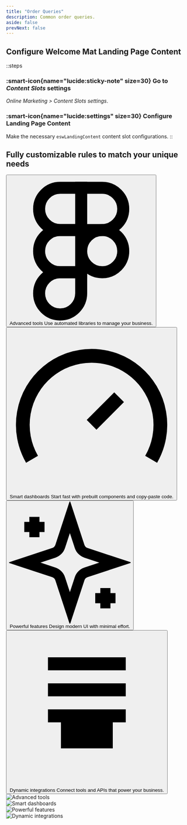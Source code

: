 ```yaml
---
title: "Order Queries"
description: Common order queries.
aside: false
prevNext: false
---
```




## Configure Welcome Mat Landing Page Content

::steps
### :smart-icon{name="lucide:sticky-note" size=30} Go to *Content Slots* settings 

*Online Marketing > Content Slots settings*.

### :smart-icon{name="lucide:settings" size=30} Configure Landing Page Content

Make the necessary `eswLandingContent` content slot configurations.
::

<!-- Features -->
<div class="max-w-[85rem] px-4 py-10 sm:px-6 lg:px-8 lg:py-14 mx-auto">
  <div class="relative p-6 md:p-16">
    <!-- Grid -->
    <div class="relative z-10 lg:grid lg:grid-cols-12 lg:gap-16 lg:items-center">
      <div class="mb-10 lg:mb-0 lg:col-span-6 lg:col-start-8 lg:order-2">
        <h2 class="text-2xl text-gray-800 font-bold sm:text-3xl dark:text-neutral-200">
          Fully customizable rules to match your unique needs
        </h2>

      
  <nav class="grid gap-4 mt-5 md:mt-10" aria-label="Tabs" role="tablist" aria-orientation="vertical">
          <button type="button" class="hs-tab-active:bg-white hs-tab-active:shadow-md hs-tab-active:hover:border-transparent text-start hover:bg-gray-200 focus:outline-hidden focus:bg-gray-200 p-4 md:p-5 rounded-xl dark:hs-tab-active:bg-neutral-700 dark:hover:bg-neutral-700 dark:focus:bg-neutral-700 active" id="tabs-with-card-item-1" aria-selected="true" data-hs-tab="#tabs-with-card-1" aria-controls="tabs-with-card-1" role="tab">
            <span class="flex gap-x-6">
              <svg class="shrink-0 mt-2 size-6 md:size-7 text-gray-800 dark:text-neutral-200 hs-tab-active:text-blue-600 dark:hs-tab-active:text-blue-500" xmlns="http://www.w3.org/2000/svg" fill="none" stroke="currentColor" stroke-width="2" viewBox="0 0 24 24"><path d="M5 5.5A3.5 3.5 0 0 1 8.5 2H12v7H8.5A3.5 3.5 0 0 1 5 5.5z"/><path d="M12 2h3.5a3.5 3.5 0 1 1 0 7H12V2z"/><path d="M12 12.5a3.5 3.5 0 1 1 7 0 3.5 3.5 0 1 1-7 0z"/><path d="M5 19.5A3.5 3.5 0 0 1 8.5 16H12v3.5a3.5 3.5 0 1 1-7 0z"/><path d="M5 12.5A3.5 3.5 0 0 1 8.5 9H12v7H8.5A3.5 3.5 0 0 1 5 12.5z"/></svg>
              <span class="grow">
                <span class="block text-lg font-semibold">Advanced tools</span>
                <span class="block mt-1 text-gray-800 dark:text-neutral-200">Use automated libraries to manage your business.</span>
              </span>
            </span>
          </button>

          
  <button type="button" class="hs-tab-active:bg-white hs-tab-active:shadow-md hs-tab-active:hover:border-transparent text-start hover:bg-gray-200 focus:outline-hidden focus:bg-gray-200 p-4 md:p-5 rounded-xl dark:hs-tab-active:bg-neutral-700 dark:hover:bg-neutral-700 dark:focus:bg-neutral-700" id="tabs-with-card-item-2" aria-selected="false" data-hs-tab="#tabs-with-card-2" aria-controls="tabs-with-card-2" role="tab">
            <span class="flex gap-x-6">
              <svg class="shrink-0 mt-2 size-6 md:size-7 text-gray-800 dark:text-neutral-200 hs-tab-active:text-blue-600 dark:hs-tab-active:text-blue-500" xmlns="http://www.w3.org/2000/svg" fill="none" stroke="currentColor" stroke-width="2" viewBox="0 0 24 24"><path d="m12 14 4-4"/><path d="M3.34 19a10 10 0 1 1 17.32 0"/></svg>
              <span class="grow">
                <span class="block text-lg font-semibold">Smart dashboards</span>
                <span class="block mt-1 text-gray-800 dark:text-neutral-200">Start fast with prebuilt components and copy-paste code.</span>
              </span>
            </span>
          </button>

        
  <button type="button" class="hs-tab-active:bg-white hs-tab-active:shadow-md hs-tab-active:hover:border-transparent text-start hover:bg-gray-200 focus:outline-hidden focus:bg-gray-200 p-4 md:p-5 rounded-xl dark:hs-tab-active:bg-neutral-700 dark:hover:bg-neutral-700 dark:focus:bg-neutral-700" id="tabs-with-card-item-3" aria-selected="false" data-hs-tab="#tabs-with-card-3" aria-controls="tabs-with-card-3" role="tab">
            <span class="flex gap-x-6">
              <svg class="shrink-0 mt-2 size-6 md:size-7 text-gray-800 dark:text-neutral-200 hs-tab-active:text-blue-600 dark:hs-tab-active:text-blue-500" xmlns="http://www.w3.org/2000/svg" fill="none" stroke="currentColor" stroke-width="2" viewBox="0 0 24 24"><path d="m12 3-1.912 5.813a2 2 0 0 1-1.275 1.275L3 12l5.813 1.912a2 2 0 0 1 1.275 1.275L12 21l1.912-5.813a2 2 0 0 1 1.275-1.275L21 12l-5.813-1.912a2 2 0 0 1-1.275-1.275L12 3Z"/><path d="M5 3v4"/><path d="M19 17v4"/><path d="M3 5h4"/><path d="M17 19h4"/></svg>
              <span class="grow">
                <span class="block text-lg font-semibold">Powerful features</span>
                <span class="block mt-1 text-gray-800 dark:text-neutral-200">Design modern UI with minimal effort.</span>
              </span>
            </span>
          </button>

      
  <button type="button" class="hs-tab-active:bg-white hs-tab-active:shadow-md hs-tab-active:hover:border-transparent text-start hover:bg-gray-200 focus:outline-hidden focus:bg-gray-200 p-4 md:p-5 rounded-xl dark:hs-tab-active:bg-neutral-700 dark:hover:bg-neutral-700 dark:focus:bg-neutral-700" id="tabs-with-card-item-4" aria-selected="false" data-hs-tab="#tabs-with-card-4" aria-controls="tabs-with-card-4" role="tab">
            <span class="flex gap-x-6">
              <svg class="shrink-0 mt-2 size-6 md:size-7 text-gray-800 dark:text-neutral-200 hs-tab-active:text-blue-600 dark:hs-tab-active:text-blue-500" xmlns="http://www.w3.org/2000/svg" fill="none" stroke="currentColor" stroke-width="2" viewBox="0 0 24 24"><path d="M9 17v-2h6v2H9zM6 5h12M6 9h12M6 13h12"/></svg>
              <span class="grow">
                <span class="block text-lg font-semibold">Dynamic integrations</span>
                <span class="block mt-1 text-gray-800 dark:text-neutral-200">Connect tools and APIs that power your business.</span>
              </span>
            </span>
          </button>
        </nav>
      </div>

<!-- Tab Content -->
  <div class="lg:col-span-6">
        <div class="relative">
          <div>
            <div id="tabs-with-card-1" role="tabpanel" aria-labelledby="tabs-with-card-item-1">
              <img class="shadow-xl shadow-gray-200 rounded-xl dark:shadow-gray-900/20" src="https://images.unsplash.com/photo-1605629921711-2f6b00c6bbf4?auto=format&fit=crop&w=560&h=720&q=80" alt="Advanced tools">
            </div>
            <div id="tabs-with-card-2" class="hidden" role="tabpanel" aria-labelledby="tabs-with-card-item-2">
              <img class="shadow-xl shadow-gray-200 rounded-xl dark:shadow-gray-900/20" src="https://images.unsplash.com/photo-1665686306574-1ace09918530?auto=format&fit=crop&w=560&h=720&q=80" alt="Smart dashboards">
            </div>
            <div id="tabs-with-card-3" class="hidden" role="tabpanel" aria-labelledby="tabs-with-card-item-3">
              <img class="shadow-xl shadow-gray-200 rounded-xl dark:shadow-gray-900/20" src="https://images.unsplash.com/photo-1598929213452-52d72f63e307?auto=format&fit=crop&w=560&h=720&q=80" alt="Powerful features">
            </div>
            <div id="tabs-with-card-4" class="hidden" role="tabpanel" aria-labelledby="tabs-with-card-item-4">
              <img class="shadow-xl shadow-gray-200 rounded-xl dark:shadow-gray-900/20" src="https://images.unsplash.com/photo-1618005198919-d3d4b5a92bb6?auto=format&fit=crop&w=560&h=720&q=80" alt="Dynamic integrations">
            </div>
          </div>
        </div>
      </div>
    </div>
  </div>
</div>
<!-- End Features -->
